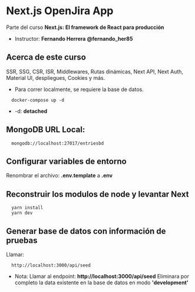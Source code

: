 # Next.js OpenJira App
  Parte del curso __Next.js: El framework de React para producción__

  * Instructor:
  __Fernando Herrera__
  __@fernando_her85__

  
## Acerca de este curso
SSR, SSG, CSR, ISR, Middlewares, Rutas dinámicas, Next API, Next Auth, Material UI, despliegues, Cookies y más.


* Para correr localmente, se requiere la base de datos.
```
  docker-compose up -d
```

* -d: __detached__

 ## MongoDB URL Local:
```
  mongodb://localhost:27017/entriesbd
```

## Configurar variables de entorno
Renombrar el archivo: __.env.template__   a   __.env__


## Reconstruir los modulos de node y levantar Next
```
  yarn install
  yarn dev
```

## Generar base de datos con información de pruebas
Llamar:
```
  http://localhost:3000/api/seed
```
* Nota: Llamar al endpoint:  __http://localhost:3000/api/seed__ Eliminara por completo la data existente en la base de datos en modo __'development'__